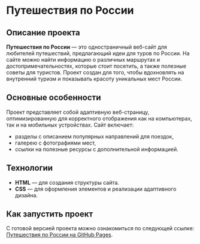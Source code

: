 # Путешествия по России

## Описание проекта
**Путешествия по России** — это одностраничный веб-сайт для любителей путешествий, предлагающий идеи для туров по России. На сайте можно найти информацию о различных маршрутах и достопримечательностях, которые стоит посетить, а также полезные советы для туристов. Проект создан для того, чтобы вдохновлять на внутренний туризм и показывать красоту уникальных мест России.

## Основные особенности
Проект представляет собой адаптивную веб-страницу, оптимизированную для корректного отображения как на компьютерах, так и на мобильных устройствах. Сайт включает:
- разделы с описанием популярных направлений для поездок,
- галерею с фотографиями мест,
- ссылки на полезные ресурсы с дополнительной информацией.

## Технологии
- **HTML** — для создания структуры сайта.
- **CSS** — для оформления элементов и реализации адаптивного дизайна.

## Как запустить проект
С готовой версией проекта можно ознакомиться по следующей ссылке: [Путешествия по России на GitHub Pages](https://dmitriymarmazeev.github.io/russian-travel/).